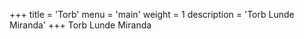 +++
title = 'Torb'
menu = 'main'
weight = 1
description = 'Torb Lunde Miranda'
+++
Torb Lunde Miranda